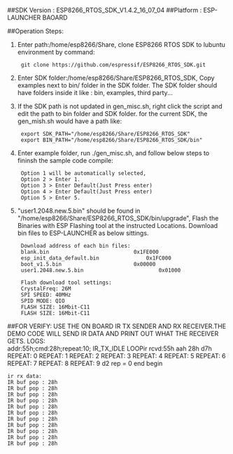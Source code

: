 ##SDK Version : ESP8266_RTOS_SDK_V1.4.2_16_07_04
##Platform : ESP-LAUNCHER BAOARD

##Operation Steps:

1. Enter path:/home/esp8266/Share, clone ESP8266 RTOS SDK to lubuntu environment by command: 
       
		git clone https://github.com/espressif/ESP8266_RTOS_SDK.git 
	   
2. Enter SDK folder:/home/esp8266/Share/ESP8266_RTOS_SDK, Copy examples next to bin/ folder in the SDK folder. The SDK folder should have folders inside it like : bin, examples, third party...

3. If the SDK path is not updated in gen_misc.sh, right click the script and edit the path to bin folder and SDK folder. for the current SDK, the gen_mish.sh would have a path like:
       
		export SDK_PATH="/home/esp8266/Share/ESP8266_RTOS_SDK"
		export BIN_PATH="/home/esp8266/Share/ESP8266_RTOS_SDK/bin"
	   
4. Enter example folder, run ./gen_misc.sh, and follow below steps to fininsh the sample code compile:
	
		Option 1 will be automatically selected, 
		Option 2 > Enter 1. 
		Option 3 > Enter Default(Just Press enter)
		Option 4 > Enter Default(Just Press enter)
		Option 5 > Enter 5.
	   
5. "user1.2048.new.5.bin" should be found in "/home/esp8266/Share/ESP8266_RTOS_SDK/bin/upgrade", Flash the Binaries with ESP Flashing tool at the instructed Locations. Download bin files to ESP-LAUNCHER as below sittings.
		
		Download address of each bin files:
		blank.bin				            0x1FE000
		esp_init_data_default.bin			    0x1FC000
		boot_v1.5.bin					    0x00000
		user1.2048.new.5.bin			            0x01000
		
		Flash download tool settings:
		CrystalFreq: 26M
		SPI SPEED: 40MHz
		SPID MODE: QIO
		FLASH SIZE: 16Mbit-C11
		FLASH SIZE: 16Mbit-C11
##FOR VERIFY: 
USE THE ON BOARD IR TX SENDER AND RX RECEIVER.THE DEMO CODE WILL SEND IR DATA AND PRINT OUT WHAT THE RECEIVER GETS.
   LOGS:  
	addr:55h;cmd:28h;repeat:10;
	IR_TX_IDLE LOOPir rcvd:55h aah 28h d7h 
	REPEAT: 0
	REPEAT: 1
	REPEAT: 2
	REPEAT: 3
	REPEAT: 4
	REPEAT: 5
	REPEAT: 6
	REPEAT: 7
	REPEAT: 8
	REPEAT: 9
	d2
	rep = 0  end 
	begin
	
	ir rx data:
	IR buf pop : 28h 
	IR buf pop : 28h 
	IR buf pop : 28h 
	IR buf pop : 28h 
	IR buf pop : 28h 
	IR buf pop : 28h 
	IR buf pop : 28h 
	IR buf pop : 28h 
	IR buf pop : 28h 
	IR buf pop : 28h 
	IR buf pop : 28h 

    
